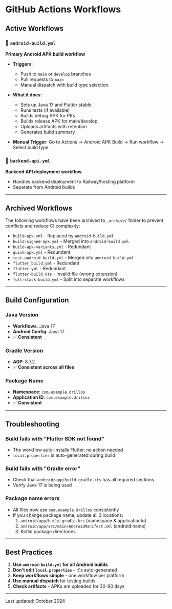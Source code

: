 # GitHub Actions Workflows

## Active Workflows

### 🤖 `android-build.yml`
**Primary Android APK build workflow**

- **Triggers**: 
  - Push to `main` or `develop` branches
  - Pull requests to `main`
  - Manual dispatch with build type selection
  
- **What it does**:
  - Sets up Java 17 and Flutter stable
  - Runs tests (if available)
  - Builds debug APK for PRs
  - Builds release APK for main/develop
  - Uploads artifacts with retention
  - Generates build summary

- **Manual Trigger**: 
  Go to Actions → Android APK Build → Run workflow → Select build type

### 🔧 `backend-api.yml`
**Backend API deployment workflow**

- Handles backend deployment to Railway/hosting platform
- Separate from Android builds

---

## Archived Workflows

The following workflows have been archived to `_archive/` folder to prevent conflicts and reduce CI complexity:

- `build-apk.yml` - Replaced by `android-build.yml`
- `build-signed-apk.yml` - Merged into `android-build.yml`
- `build-apk-variants.yml` - Redundant
- `quick-apk.yml` - Redundant
- `test-android-build.yml` - Merged into `android-build.yml`
- `flutter_build.yml` - Redundant
- `flutter.yml` - Redundant
- `flutter-build.kts` - Invalid file (wrong extension)
- `full-stack-build.yml` - Split into separate workflows

---

## Build Configuration

### Java Version
- **Workflows**: Java 17
- **Android Config**: Java 17
- ✅ **Consistent**

### Gradle Version
- **AGP**: 8.7.2
- ✅ **Consistent across all files**

### Package Name
- **Namespace**: `com.example.drillos`
- **Application ID**: `com.example.drillos`
- ✅ **Consistent**

---

## Troubleshooting

### Build fails with "Flutter SDK not found"
- The workflow auto-installs Flutter, no action needed
- `local.properties` is auto-generated during build

### Build fails with "Gradle error"
- Check that `android/app/build.gradle.kts` has all required sections
- Verify Java 17 is being used

### Package name errors
- All files now use `com.example.drillos` consistently
- If you change package name, update all 3 locations:
  1. `android/app/build.gradle.kts` (namespace & applicationId)
  2. `android/app/src/main/AndroidManifest.xml` (android:name)
  3. Kotlin package directories

---

## Best Practices

1. **Use `android-build.yml` for all Android builds**
2. **Don't edit `local.properties`** - it's auto-generated
3. **Keep workflows simple** - one workflow per platform
4. **Use manual dispatch** for testing builds
5. **Check artifacts** - APKs are uploaded for 30-90 days

---

Last updated: October 2024
